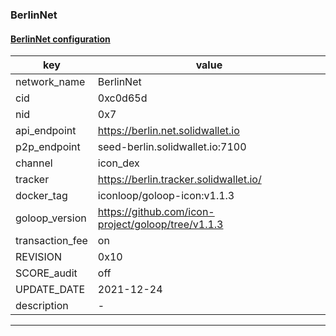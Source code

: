 ### BerlinNet
#### [BerlinNet configuration](https://networkinfo.solidwallet.io/node_info/BerlinNet/default_configure.yml)
|key|value|
|---|---|
|network_name|BerlinNet|
|cid|0xc0d65d|
|nid|0x7|
|api_endpoint|https://berlin.net.solidwallet.io|
|p2p_endpoint|seed-berlin.solidwallet.io:7100|
|channel|icon_dex|
|tracker|https://berlin.tracker.solidwallet.io/|
|docker_tag|iconloop/goloop-icon:v1.1.3|
|goloop_version|https://github.com/icon-project/goloop/tree/v1.1.3|
|transaction_fee|on|
|REVISION|0x10|
|SCORE_audit|off|
|UPDATE_DATE|2021-12-24|
|description|-|
---
